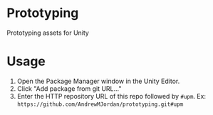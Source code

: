 # Prototyping

Prototyping assets for Unity

# Usage
1. Open the Package Manager window in the Unity Editor.
2. Click "Add package from git URL..."
3. Enter the HTTP repository URL of this repo followed by `#upm`.
	Ex: `https://github.com/AndrewMJordan/prototyping.git#upm`
